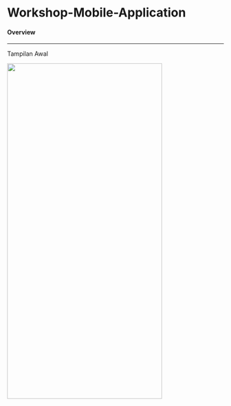 # Workshop-Mobile-Application
<h4>Overview</h4>
<hr>
<p>Tampilan Awal</p>
<img src="https://user-images.githubusercontent.com/74761484/136246471-2a218a28-6c2a-4b57-b91a-62107306426f.jpg" width="360px" height="780px">
